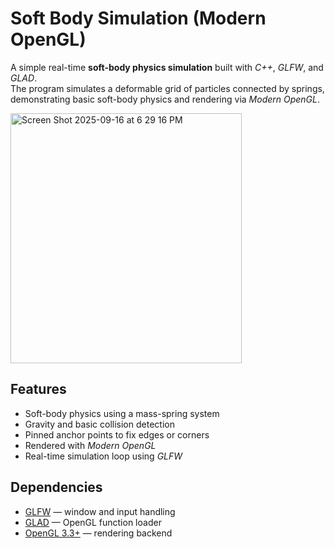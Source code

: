 # Soft Body Simulation (Modern OpenGL)
A simple real-time **soft-body physics simulation** built with _C++_, _GLFW_, and _GLAD_.  
The program simulates a deformable grid of particles connected by springs, demonstrating basic soft-body physics and rendering via _Modern OpenGL_.

<img width="370" height="400" alt="Screen Shot 2025-09-16 at 6 29 16 PM" src="https://github.com/user-attachments/assets/38bfbb30-3cf2-447b-b1d4-44fdd4e302a3" />

## Features
- Soft-body physics using a mass-spring system
- Gravity and basic collision detection
- Pinned anchor points to fix edges or corners
- Rendered with _Modern OpenGL_
- Real-time simulation loop using _GLFW_
  
## Dependencies
- [GLFW](https://www.glfw.org/) — window and input handling  
- [GLAD](https://glad.dav1d.de/) — OpenGL function loader  
- [OpenGL 3.3+](https://www.opengl.org/) — rendering backend  

